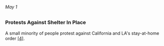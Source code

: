 ###### May 1

### Protests Against Shelter In Place

A small minority of people protest against California and LA's stay-at-home order [[4]](https://calmatters.org/health/coronavirus/2020/04/gavin-newsom-coronavirus-updates-timeline/).